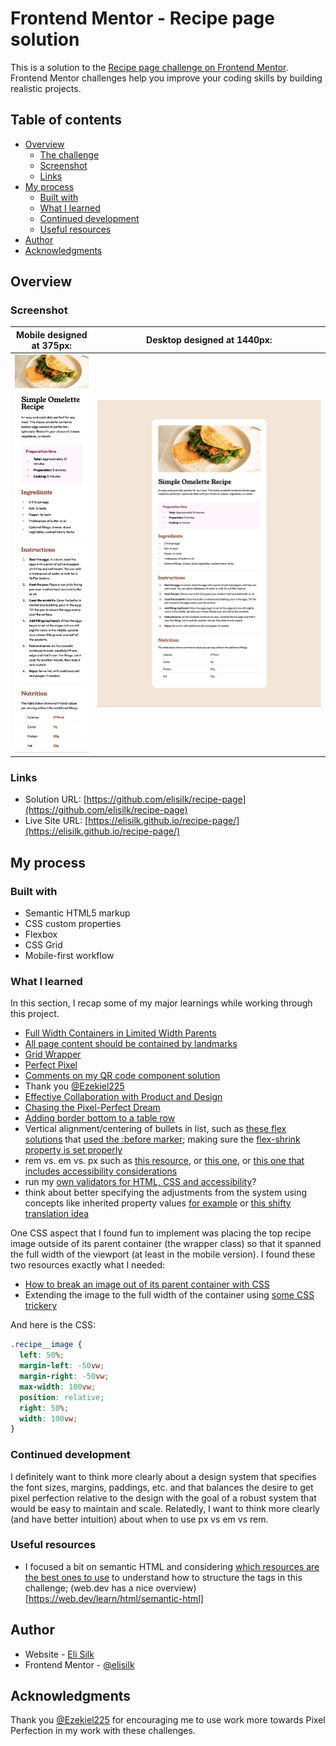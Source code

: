 # Frontend Mentor - Recipe page solution

This is a solution to the [Recipe page challenge on Frontend Mentor](https://www.frontendmentor.io/challenges/recipe-page-KiTsR8QQKm). Frontend Mentor challenges help you improve your coding skills by building realistic projects.

## Table of contents

- [Overview](#overview)
  - [The challenge](#the-challenge)
  - [Screenshot](#screenshot)
  - [Links](#links)
- [My process](#my-process)
  - [Built with](#built-with)
  - [What I learned](#what-i-learned)
  - [Continued development](#continued-development)
  - [Useful resources](#useful-resources)
- [Author](#author)
- [Acknowledgments](#acknowledgments)

## Overview

### Screenshot

|  Mobile designed at 375px:   |  Desktop designed at 1440px:  |
| :--------------------------: | :---------------------------: |
| ![](./screenshot-mobile.png) | ![](./screenshot-desktop.png) |

### Links

- Solution URL: [https://github.com/elisilk/recipe-page](https://github.com/elisilk/recipe-page)
- Live Site URL: [https://elisilk.github.io/recipe-page/](https://elisilk.github.io/recipe-page/)

## My process

### Built with

- Semantic HTML5 markup
- CSS custom properties
- Flexbox
- CSS Grid
- Mobile-first workflow

### What I learned

In this section, I recap some of my major learnings while working through this project.

- [Full Width Containers in Limited Width Parents](https://css-tricks.com/full-width-containers-limited-width-parents/)
- [All page content should be contained by landmarks](https://dequeuniversity.com/rules/axe/4.6/region?application=axeAPI)
- [Grid Wrapper](https://developer.mozilla.org/en-US/docs/Web/CSS/Layout_cookbook/Grid_wrapper)
- [Perfect Pixel](https://chromewebstore.google.com/detail/perfectpixel-by-welldonec/dkaagdgjmgdmbnecmcefdhjekcoceebi)
- [Comments on my QR code component solution](https://www.frontendmentor.io/solutions/card-component-using-bem-and-css-custom-properties-4MgLuLV-0M)
- Thank you [@Ezekiel225](https://www.frontendmentor.io/profile/Ezekiel225)
- [Effective Collaboration with Product and Design](https://www.joshwcomeau.com/career/effective-collaboration/)
- [Chasing the Pixel-Perfect Dream](https://www.joshwcomeau.com/css/pixel-perfection/)
- [Adding border bottom to a table row](https://stackoverflow.com/questions/10040842/add-border-bottom-to-table-row-tr)
- Vertical alignment/centering of bullets in list, such as [these flex solutions](https://css-tricks.com/forums/topic/how-do-i-vertically-align-custom-bullets-to-the-middle-of-the-list-content/) that [used the :before marker](https://stackoverflow.com/questions/69874236/how-can-i-vertically-align-a-list-item-marker); making sure the [flex-shrink property is set properly](https://developer.mozilla.org/en-US/docs/Web/CSS/flex-shrink)
- rem vs. em vs. px such as [this resource](https://css-tricks.com/rems-ems/), or [this one](https://j.eremy.net/confused-about-rem-and-em/), or [this one that includes accessibility considerations](https://www.joshwcomeau.com/css/surprising-truth-about-pixels-and-accessibility/)
- run my [own validators for HTML, CSS and accessibility](https://www.w3.org/developers/tools/)?
- think about better specifying the adjustments from the system using concepts like inherited property values [for example](https://stackoverflow.com/questions/21605946/how-can-i-use-css-calc-with-inherit) or [this shifty translation idea](https://www.joshwcomeau.com/css/pixel-perfection/#a-shifty-component-4)

One CSS aspect that I found fun to implement was placing the top recipe image outside of its parent container (the wrapper class) so that it spanned the full width of the viewport (at least in the mobile version). I found these two resources exactly what I needed:

- [How to break an image out of its parent container with CSS](https://gomakethings.com/how-to-break-an-image-out-of-its-parent-container-with-css/)
- Extending the image to the full width of the container using [some CSS trickery](https://css-tricks.com/full-width-containers-limited-width-parents/)

And here is the CSS:

```css
.recipe__image {
  left: 50%;
  margin-left: -50vw;
  margin-right: -50vw;
  max-width: 100vw;
  position: relative;
  right: 50%;
  width: 100vw;
}
```

### Continued development

I definitely want to think more clearly about a design system that specifies the font sizes, margins, paddings, etc. and that balances the desire to get pixel perfection relative to the design with the goal of a robust system that would be easy to maintain and scale. Relatedly, I want to think more clearly (and have better intuition) about when to use px vs em vs rem.

### Useful resources

- I focused a bit on semantic HTML and considering [which resources are the best ones to use](https://www.google.com/search?q=semantic+html) to understand how to structure the tags in this challenge; (web.dev has a nice overview)[https://web.dev/learn/html/semantic-html]

## Author

- Website - [Eli Silk](https://github.com/elisilk)
- Frontend Mentor - [@elisilk](https://www.frontendmentor.io/profile/elisilk)

## Acknowledgments

Thank you [@Ezekiel225](https://www.frontendmentor.io/profile/Ezekiel225) for encouraging me to use work more towards Pixel Perfection in my work with these challenges.
